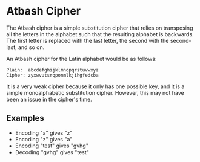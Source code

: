 # Atbash Cipher

The Atbash cipher is a simple substitution cipher that relies on transposing all the letters in the alphabet such that the resulting alphabet is backwards. The first letter is replaced with the last letter, the second with the
second-last, and so on.

An Atbash cipher for the Latin alphabet would be as follows:

```plain
Plain:  abcdefghijklmnopqrstuvwxyz
Cipher: zyxwvutsrqponmlkjihgfedcba
```

It is a very weak cipher because it only has one possible key, and it is a
simple monoalphabetic substitution cipher. However, this may not have been an issue in the cipher's time.

## Examples
- Encoding "a" gives "z"
- Encoding "z" gives "a"
- Encoding "test" gives "gvhg"
- Decoding "gvhg" gives "test"



